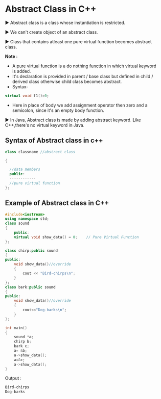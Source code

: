 # Abstract Class in C++
▶️ Abstract class is a class whose instantiation is restricted. 

▶️ We can't create object of an abstract class.

▶️ Class that contains atleast one pure virtual function becomes abstract class.  

**Note :**
- A pure virtual function is a do nothing function in which virtual keyword is added.
- It's declaration is provided in parent / base class but defined in child / derived class otherwise child class becomes abstract.
- Syntax-
```c++
virtual void f1()=0;
```
- Here in place of body we add assignment operator then zero and a semicolon, since it's an empty body function.

▶️ In Java, Abstract class is made by adding abstract keyword. Like C++,there's no virtual keyword in Java.  
## Syntax of Abstract class in c++
```c++
class classname //abstract class

{

  //data members                                      
  public:
  ------------
  //pure virtual function
};
```
## Example of Abstract class in C++
```c++
#include<iostream>
using namespace std;
class sound
{
    public:
    virtual void show_data() = 0;    // Pure Virtual Function
};

class chirp:public sound
{
public:
    void show_data()//override
    {
        cout << "Bird-chirps\n";
    }
};
class bark:public sound
{
public:
    void show_data()//override
    {
        cout<<"Dog-barks\n";
    }
};

int main()
{
    sound *a;
    chirp b;
    bark c;
    a= &b;
    a->show_data();
    a=&c;
    a->show_data();
}
```

Output :
```c++
Bird-chirps
Dog-barks
```

